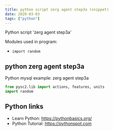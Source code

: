 ```yaml
---
title: python script zerg agent step3a (snippet)
date: 2020-03-03
tags: ["python"]
---
```

Python script 'zerg agent step3a'


Modules used in program: 
* `import random`

## python zerg agent step3a

Python mysql example: zerg agent step3a

```python
from pysc2.lib import actions, features, units
import random

```

## Python links

- Learn Python: https://pythonbasics.org/
- Python Tutorial: https://pythonspot.com
